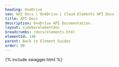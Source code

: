 ```yaml
---
heading: OneDrive
seo: API Docs | OneDrive | Cloud Elements API Docs
title: API Docs
description: OneDrive API Documentation.
layout: sidebarelementdoc
breadcrumbs: /docs/elements.html
elementId: 146
parent: Back to Element Guides
order: 90
---
```


{% include swagger.html %}
